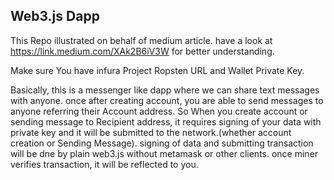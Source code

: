 ## Web3.js Dapp
This Repo illustrated on behalf of medium article. have a look at https://link.medium.com/XAk2B6iV3W for better understanding.

Make sure You have infura Project Ropsten URL and Wallet Private Key.

Basically, this is a messenger like dapp where we can share text messages with anyone. once after creating account, you are able to send messages to anyone referring their Account address. So When you create account or sending message to Recipient address, it requires signing of your data with private key and it will be submitted  to the network.(whether account creation or Sending Message). signing of data and submitting transaction will be dne by plain web3.js without metamask or other clients. once miner verifies transaction, it will be reflected to you.
